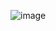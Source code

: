 
![image](https://github.com/RiteshY098/weatherApp/assets/86614628/ce857683-51ef-4247-8b57-8d29dfa8c346)
